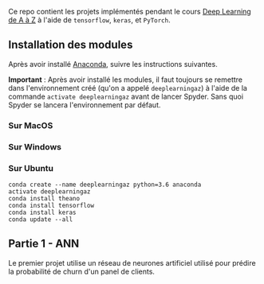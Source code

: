 Ce repo contient les projets implémentés pendant le cours [Deep Learning de A à Z](https://www.udemy.com/le-deep-learning-de-a-a-z/?couponCode=WEBSITE) à l'aide de `tensorflow`, `keras`, et `PyTorch`.

## Installation des modules

Après avoir installé [Anaconda](https://anaconda.org/), suivre les instructions suivantes.

**Important** : Après avoir installé les modules, il faut toujours se remettre dans l'environnement créé (qu'on a appelé `deeplearningaz`) à l'aide de la commande `activate deeplearningaz` avant de lancer Spyder. Sans quoi Spyder se lancera l'environnement par défaut.

### Sur MacOS

### Sur Windows

### Sur Ubuntu

```
conda create --name deeplearningaz python=3.6 anaconda
activate deeplearningaz
conda install theano
conda install tensorflow
conda install keras
conda update --all
```

## Partie 1 - ANN

Le premier projet utilise un réseau de neurones artificiel utilisé pour prédire la probabilité de churn d'un panel de clients.
